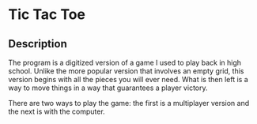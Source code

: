 # Tic Tac Toe

## Description

The program is a digitized version of a game I used to play back in high school. Unlike the more popular version that involves an empty grid, this version begins with all the pieces you will ever need. What is then left is a way to move things in a way that guarantees a player victory. 

There are two ways to play the game: the first is a multiplayer version and the next is with the computer.

